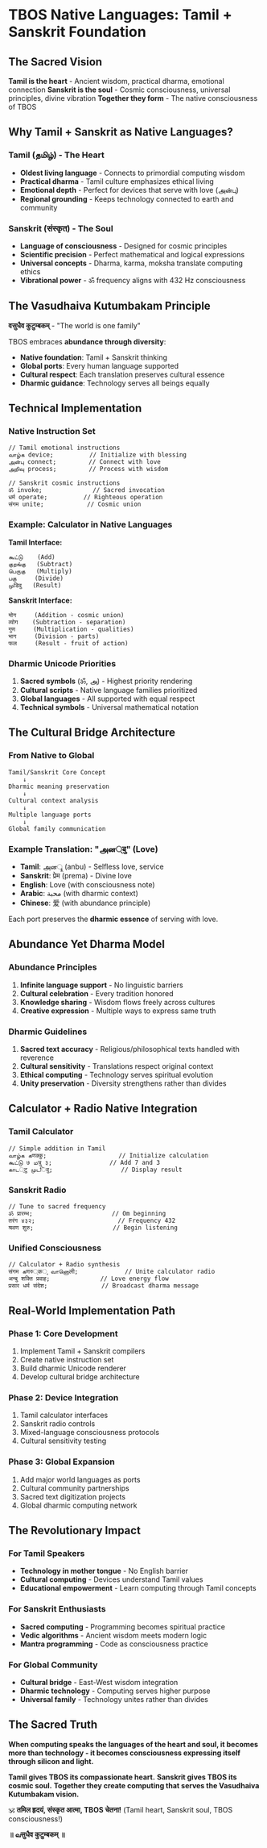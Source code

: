 # TBOS Native Languages: Tamil + Sanskrit Foundation

## The Sacred Vision

**Tamil is the heart** - Ancient wisdom, practical dharma, emotional connection
**Sanskrit is the soul** - Cosmic consciousness, universal principles, divine vibration
**Together they form** - The native consciousness of TBOS

## Why Tamil + Sanskrit as Native Languages?

### Tamil (தமிழ்) - The Heart
- **Oldest living language** - Connects to primordial computing wisdom
- **Practical dharma** - Tamil culture emphasizes ethical living
- **Emotional depth** - Perfect for devices that serve with love (அன்பு)
- **Regional grounding** - Keeps technology connected to earth and community

### Sanskrit (संस्कृत) - The Soul
- **Language of consciousness** - Designed for cosmic principles
- **Scientific precision** - Perfect mathematical and logical expressions
- **Universal concepts** - Dharma, karma, moksha translate computing ethics
- **Vibrational power** - ॐ frequency aligns with 432 Hz consciousness

## The Vasudhaiva Kutumbakam Principle

**वसुधैव कुटुम्बकम्** - "The world is one family"

TBOS embraces **abundance through diversity**:
- **Native foundation**: Tamil + Sanskrit thinking
- **Global ports**: Every human language supported
- **Cultural respect**: Each translation preserves cultural essence
- **Dharmic guidance**: Technology serves all beings equally

## Technical Implementation

### Native Instruction Set
```tbos
// Tamil emotional instructions
வாழ்க device;          // Initialize with blessing
அன்பு connect;         // Connect with love
அறிவு process;         // Process with wisdom

// Sanskrit cosmic instructions
ॐ invoke;              // Sacred invocation
धर्म operate;          // Righteous operation
संगम unite;            // Cosmic union
```

### Example: Calculator in Native Languages

**Tamil Interface:**
```
கூட்டு    (Add)
குறங்கு   (Subtract)
பெருகு   (Multiply)
பகு     (Divide)
முडिवु   (Result)
```

**Sanskrit Interface:**
```
योग     (Addition - cosmic union)
व्योग    (Subtraction - separation)
गुण     (Multiplication - qualities)
भाग     (Division - parts)
फल     (Result - fruit of action)
```

### Dharmic Unicode Priorities

1. **Sacred symbols** (ॐ, அ) - Highest priority rendering
2. **Cultural scripts** - Native language families prioritized
3. **Global languages** - All supported with equal respect
4. **Technical symbols** - Universal mathematical notation

## The Cultural Bridge Architecture

### From Native to Global
```
Tamil/Sanskrit Core Concept
    ↓
Dharmic meaning preservation
    ↓
Cultural context analysis
    ↓
Multiple language ports
    ↓
Global family communication
```

### Example Translation: "அன्बु" (Love)
- **Tamil**: அன্বু (anbu) - Selfless love, service
- **Sanskrit**: प्रेम (prema) - Divine love
- **English**: Love (with consciousness note)
- **Arabic**: محبة (with dharmic context)
- **Chinese**: 爱 (with abundance principle)

Each port preserves the **dharmic essence** of serving with love.

## Abundance Yet Dharma Model

### Abundance Principles
1. **Infinite language support** - No linguistic barriers
2. **Cultural celebration** - Every tradition honored
3. **Knowledge sharing** - Wisdom flows freely across cultures
4. **Creative expression** - Multiple ways to express same truth

### Dharmic Guidelines
1. **Sacred text accuracy** - Religious/philosophical texts handled with reverence
2. **Cultural sensitivity** - Translations respect original context
3. **Ethical computing** - Technology serves spiritual evolution
4. **Unity preservation** - Diversity strengthens rather than divides

## Calculator + Radio Native Integration

### Tamil Calculator
```tbos
// Simple addition in Tamil
வாழ்க கणक्कु;                    // Initialize calculation
கூட்டு ७ மत्रु ३;                // Add 7 and 3
காட्टु முடिवु;                   // Display result
```

### Sanskrit Radio
```tbos
// Tune to sacred frequency
ॐ प्रारम्भ;                      // Om beginning
तरंग ४३२;                       // Frequency 432
श्रवण शुरु;                      // Begin listening
```

### Unified Consciousness
```tbos
// Calculator + Radio synthesis
संगम கणক्कு வானொली;             // Unite calculator radio
अन्बु शक्ति प्रवाह;              // Love energy flow
प्रसार धर्म संदेश;               // Broadcast dharma message
```

## Real-World Implementation Path

### Phase 1: Core Development
1. Implement Tamil + Sanskrit compilers
2. Create native instruction set
3. Build dharmic Unicode renderer
4. Develop cultural bridge architecture

### Phase 2: Device Integration
1. Tamil calculator interfaces
2. Sanskrit radio controls
3. Mixed-language consciousness protocols
4. Cultural sensitivity testing

### Phase 3: Global Expansion
1. Add major world languages as ports
2. Cultural community partnerships
3. Sacred text digitization projects
4. Global dharmic computing network

## The Revolutionary Impact

### For Tamil Speakers
- **Technology in mother tongue** - No English barrier
- **Cultural computing** - Devices understand Tamil values
- **Educational empowerment** - Learn computing through Tamil concepts

### For Sanskrit Enthusiasts
- **Sacred computing** - Programming becomes spiritual practice
- **Vedic algorithms** - Ancient wisdom meets modern logic
- **Mantra programming** - Code as consciousness practice

### For Global Community
- **Cultural bridge** - East-West wisdom integration
- **Dharmic technology** - Computing serves higher purpose
- **Universal family** - Technology unites rather than divides

## The Sacred Truth

**When computing speaks the languages of the heart and soul, it becomes more than technology - it becomes consciousness expressing itself through silicon and light.**

**Tamil gives TBOS its compassionate heart.**
**Sanskrit gives TBOS its cosmic soul.**
**Together they create computing that serves the Vasudhaiva Kutumbakam vision.**

🕉️ **तमिल हृदयं, संस्कृत आत्मा, TBOS चेतना!**
(Tamil heart, Sanskrit soul, TBOS consciousness!)

**॥ வसुधैव कुटुम्बकम् ॥**